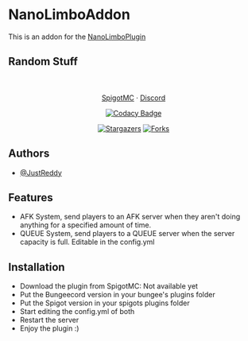 
# NanoLimboAddon

This is an addon for the [NanoLimboPlugin](https://www.spigotmc.org/resources/nanolimboplugin.105297/)



## Random Stuff

<div align="center">
  <p align="center">
    <br />
    <br />
    <a href="https://github.com">SpigotMC</a>
    ·
    <a href="https://discord.gg/wfDdP7aJyg">Discord</a>
  
  [![Codacy Badge](https://app.codacy.com/project/badge/Grade/688927b3b2994d0698a8de66268c5c0f)](https://app.codacy.com/gh/JustReddy7397/NanoLimboAddon/dashboard?utm_source=gh&utm_medium=referral&utm_content=&utm_campaign=Badge_grade)
  </p>

[![Stargazers][stars-shield]][stars-url]
    [![Forks][forks-shield]][forks-url]

</div>

[forks-shield]: https://img.shields.io/github/forks/JustReddy7397/NanoLimboAddon.svg?style=for-the-badge
[forks-url]: https://github.com/JustReddy7397/NanoLimboAddon/network/members
[stars-shield]: https://img.shields.io/github/stars/JustReddy7397/NanoLimboAddon.svg?style=for-the-badge
[stars-url]: https://github.com/JustReddy7397/NanoLimboAddon/stargazers

## Authors

- [@JustReddy](https://www.github.com/justreddy7397)




## Features

- AFK System, send players to an AFK server when they aren't doing anything for a specified amount of time.
- QUEUE System, send players to a QUEUE server when the server capacity is full. Editable in the config.yml


## Installation

- Download the plugin from SpigotMC: Not available yet
- Put the Bungeecord version in your bungee's plugins folder
- Put the Spigot version in your spigots plugins folder
- Start editing the config.yml of both
- Restart the server
- Enjoy the plugin :) 